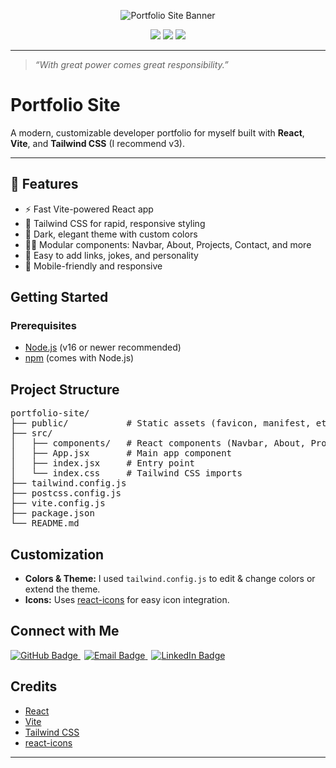 <p align="center">
  <img src="https://readme-logos.vercel.app/api?name=Portfolio%20Site&color=blue&background=darkred" alt="Portfolio Site Banner" />
</p>

<p align="center">
  <img src="https://img.shields.io/badge/React-20232A?style=for-the-badge&logo=react&logoColor=61DAFB" />
  <img src="https://img.shields.io/badge/Vite-646CFF?style=for-the-badge&logo=vite&logoColor=white" />
  <img src="https://img.shields.io/badge/Tailwind-06B6D4?style=for-the-badge&logo=tailwindcss&logoColor=white" />
</p>

<hr>

<blockquote>
  <em>“With great power comes great responsibility.”</em>
</blockquote>

<h1>Portfolio Site</h1>

<p>
  A modern, customizable developer portfolio for myself built with <strong>React</strong>, <strong>Vite</strong>, and <strong>Tailwind CSS</strong> (I recommend v3).
</p>

<hr>
<h2>🚀 Features</h2>
<ul>
  <li>⚡ Fast Vite-powered React app</li>
  <li>🎨 Tailwind CSS for rapid, responsive styling</li>
  <li>🌙 Dark, elegant theme with custom colors</li>
  <li>🧑‍💻 Modular components: Navbar, About, Projects, Contact, and more</li>
  <li>🔗 Easy to add links, jokes, and personality</li>
  <li>📱 Mobile-friendly and responsive</li>
</ul>

<h2>Getting Started</h2>
<h3>Prerequisites</h3>
<ul>
  <li><a href="https://nodejs.org/">Node.js</a> (v16 or newer recommended)</li>
  <li><a href="https://www.npmjs.com/">npm</a> (comes with Node.js)</li>
</ul>

<h2>Project Structure</h2>
<pre>
portfolio-site/
├── public/           # Static assets (favicon, manifest, etc.)
├── src/
│   ├── components/   # React components (Navbar, About, Projects, etc.)
│   ├── App.jsx       # Main app component
│   ├── index.jsx     # Entry point
│   └── index.css     # Tailwind CSS imports
├── tailwind.config.js
├── postcss.config.js
├── vite.config.js
├── package.json
└── README.md
</pre>

<h2>Customization</h2>
<ul>
  <li><strong>Colors &amp; Theme:</strong> I used <code>tailwind.config.js</code> to edit & change colors or extend the theme.</li>
  <li><strong>Icons:</strong> Uses <a href="https://react-icons.github.io/react-icons/">react-icons</a> for easy icon integration.</li>
</ul>

<h2>Connect with Me</h2>
<p>
  <a href="https://github.com/ii2Chris" target="_blank" rel="noopener noreferrer" style="margin-right:6px;">
    <img src="https://img.shields.io/badge/GitHub-181717?style=for-the-badge&logo=github&logoColor=white" alt="GitHub Badge" />
  </a>
  <a href="mailto:ChrisBudhram03@outlook.com" style="margin-right:6px;">
    <img src="https://img.shields.io/badge/Email-D14836?style=for-the-badge&logo=gmail&logoColor=white" alt="Email Badge" />
  </a>
  <a href="https://www.linkedin.com/in/chrisbudhram/" target="_blank" rel="noopener noreferrer">
    <img src="https://img.shields.io/badge/LinkedIn-0A66C2?style=for-the-badge&logo=linkedin&logoColor=white" alt="LinkedIn Badge" />
  </a>
</p>

<h2>Credits</h2>
<ul>
  <li><a href="https://react.dev/">React</a></li>
  <li><a href="https://vitejs.dev/">Vite</a></li>
  <li><a href="https://tailwindcss.com/">Tailwind CSS</a></li>
  <li><a href="https://react-icons.github.io/react-icons/">react-icons</a></li>
</ul>

<hr>
